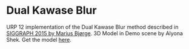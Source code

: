 # Dual Kawase Blur
URP 12 implementation of the Dual Kawase Blur method described in [SIGGRAPH 2015 by Marius Bjørge](https://community.arm.com/cfs-file/__key/communityserver-blogs-components-weblogfiles/00-00-00-20-66/siggraph2015_2D00_mmg_2D00_marius_2D00_notes.pdf).
3D Model in Demo scene by Alyona Shek. Get the model [here](https://sketchfab.com/3d-models/trailer-040ad3bbf0c54098b90a87ac517d3901).
